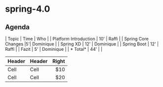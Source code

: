 spring-4.0
==========

Agenda
------
| Topic | Time | Who |
| Platform Introduction | 10' | Raffi |
| Spring Core Changes |5'| Dominique |
| Spring XD | 12' | Dominique |
| Spring Boot | 12' | Raffi |
| Fazit | 5' | Dominique |
| * Total* |  44' | |

| Header | Header | Right  |
| ------ | ------ | -----: |
|  Cell  |  Cell  |   $10  |
|  Cell  |  Cell  |   $20  |

